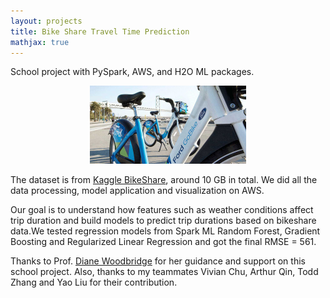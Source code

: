 ```yaml
---
layout: projects
title: Bike Share Travel Time Prediction
mathjax: true
---
```


School project with PySpark, AWS, and H2O ML packages.

<div style="text-align: center"><img src="/images/bike-share.jpg" width="250" /></div>

The dataset is from [Kaggle BikeShare](https://www.kaggle.com/benhamner/sf-bay-area-bike-share), around 10 GB in total. We did all the data processing, model application and visualization on AWS.

Our goal is to understand how features such as weather conditions affect trip duration and build models to predict trip durations based on bikeshare data.We tested regression models from Spark ML Random Forest, Gradient Boosting and Regularized Linear Regression and got the final RMSE = 561.

Thanks to Prof. [Diane Woodbridge](https://github.com/dianewoodbridge) for her guidance and support on this school project. Also, thanks to my teammates Vivian Chu, Arthur Qin, Todd Zhang and Yao Liu for their contribution.